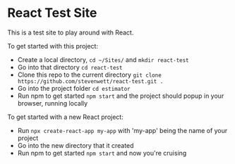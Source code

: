 # React Test Site

This is a test site to play around with React.

To get started with this project:
* Create a local directory, `cd ~/Sites/` and `mkdir react-test`
* Go into that directory `cd react-test`
* Clone this repo to the current directory `git clone https://github.com/stevenwett/react-test.git .`
* Go into the project folder `cd estimator`
* Run npm to get started `npm start` and the project should popup in your browser, running locally


To get started with a new React project:

* Run `npx create-react-app my-app` with 'my-app' being the name of your project
* Go into the new directory that it created
* Run npm to get started `npm start` and now you're cruising
